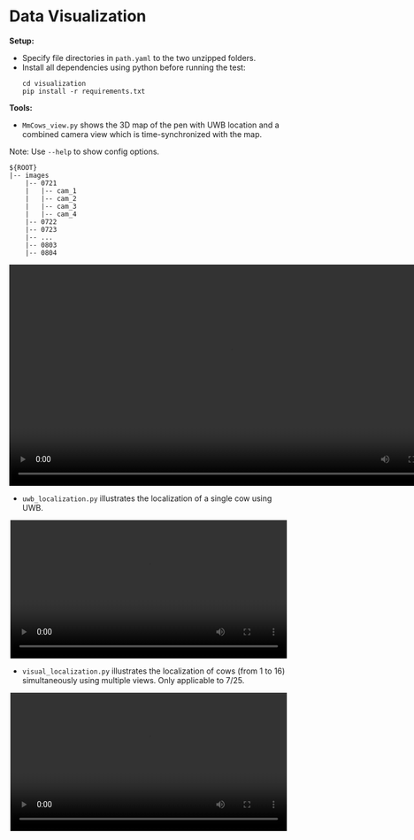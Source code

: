 # Data Visualization



**Setup:**
* Specify file directories in ```path.yaml``` to the two unzipped folders.
* Install all dependencies using python before running the test:
	```
	cd visualization
	pip install -r requirements.txt
	```
	
**Tools:**
* ```MmCows_view.py``` shows the 3D map of the pen with UWB location and a combined camera view which is time-synchronized with the map.


Note: Use ```--help``` to show config options.

```
${ROOT}
|-- images
    |-- 0721
    |   |-- cam_1
    |   |-- cam_2
    |   |-- cam_3
    |   |-- cam_4
    |-- 0722
    |-- 0723
    |-- ...
    |-- 0803
    |-- 0804
```
<div align="center">
<video width="800" controls autoplay loop>
  <source src="https://github.com/hienvuvg/dairycattle_dataset/raw/main/visualization/files/mmcows_view_vid.mp4" type="video/mp4">
</video>
</div>

* ```uwb_localization.py``` illustrates the localization of a single cow using UWB.

<div align="center">
<video width="500" controls autoplay loop>
  <source src="././files/uwb_loc_vid.mp4" type="video/mp4">
</video>
</div>

* ```visual_localization.py``` illustrates the localization of cows (from 1 to 16) simultaneously using multiple views. Only applicable to 7/25.

<div align="center">
<video width="500" controls autoplay loop>
  <source src="../../files/visual_loc_vid.mp4" type="video/mp4">
</video>
</div>
